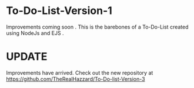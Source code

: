 # To-Do-List-Version-1

Improvements coming soon . This is the barebones of a To-Do-List created using NodeJs and EJS .

# UPDATE

Improvements have arrived. Check out the new repository at https://github.com/TheRealHazzard/To-Do-list-Version-3
